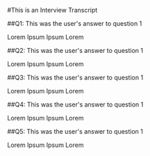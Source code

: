
#This is an Interview Transcript

##Q1: This was the user's answer to question 1

Lorem Ipsum Ipsum Lorem

##Q2: This was the user's answer to question 1

Lorem Ipsum Ipsum Lorem

##Q3: This was the user's answer to question 1

Lorem Ipsum Ipsum Lorem

##Q4: This was the user's answer to question 1

Lorem Ipsum Ipsum Lorem

##Q5: This was the user's answer to question 1

Lorem Ipsum Ipsum Lorem

